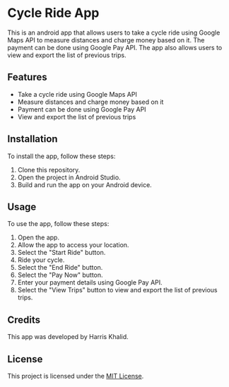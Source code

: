 # Cycle Ride App

This is an android app that allows users to take a cycle ride using Google Maps API to measure distances and charge money based on it. The payment can be done using Google Pay API. The app also allows users to view and export the list of previous trips.

## Features

- Take a cycle ride using Google Maps API
- Measure distances and charge money based on it
- Payment can be done using Google Pay API
- View and export the list of previous trips

## Installation

To install the app, follow these steps:

1. Clone this repository.
2. Open the project in Android Studio.
3. Build and run the app on your Android device.

## Usage

To use the app, follow these steps:

1. Open the app.
2. Allow the app to access your location.
3. Select the "Start Ride" button.
4. Ride your cycle.
5. Select the "End Ride" button.
6. Select the "Pay Now" button.
7. Enter your payment details using Google Pay API.
8. Select the "View Trips" button to view and export the list of previous trips.

## Credits

This app was developed by Harris Khalid.

## License

This project is licensed under the [MIT License](LICENSE).
